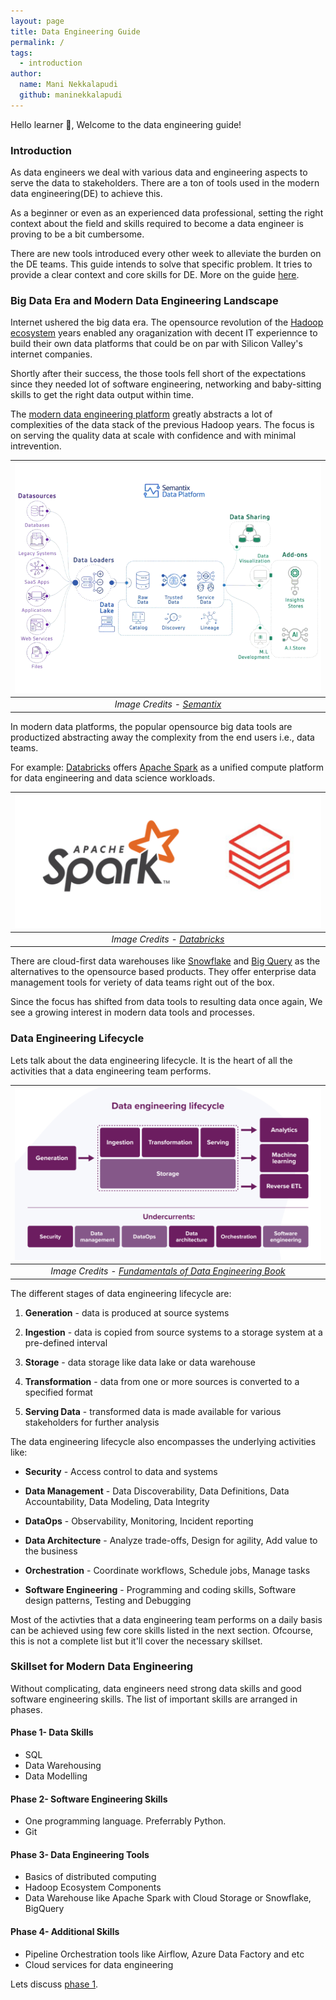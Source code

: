```yaml
---
layout: page
title: Data Engineering Guide
permalink: /
tags: 
  - introduction
author:
  name: Mani Nekkalapudi
  github: maninekkalapudi
---
```


Hello learner 👋, Welcome to the data engineering guide!

### Introduction

As data engineers we deal with various data and engineering aspects to serve the data to stakeholders. There are a ton of tools used in the modern data engineering(DE) to achieve this.

As a beginner or even as an experienced data professional, setting the right context about the field and skills required to become a data engineer is proving to be a bit cumbersome.

There are new tools introduced every other week to alleviate the burden on the DE teams. This guide intends to solve that specific problem. It tries to provide a clear context and core skills for DE. More on the guide [here](https://www.learndataengineering.guide/faqs/).

### Big Data Era and Modern Data Engineering Landscape

Internet ushered the big data era. The opensource revolution of the [Hadoop ecosystem](https://www.geeksforgeeks.org/hadoop-ecosystem/) years enabled any oraganization with decent IT experiennce to build their own data platforms that could be on par with Silicon Valley's internet companies.

Shortly after their success, the those tools fell short of the expectations since they needed lot of software engineering, networking and baby-sitting skills to get the right data output within time.

The [modern data engineering platform](https://towardsdatascience.com/the-building-blocks-of-a-modern-data-platform-92e46061165) greatly abstracts a lot of complexities of the data stack of the previous Hadoop years. The focus is on serving the quality data at scale with confidence and with minimal intrevention.

| ![ModernDataEngineering](../assets/img/index.md/ModernDataEngineeringPlatform.gif) |
|:--:|
| *Image Credits - [Semantix](https://docs.semantix.cloud/)*|

In modern data platforms, the popular opensource big data tools are productized abstracting away the complexity from the end users i.e., data teams.

For example: [Databricks](https://www.databricks.com/) offers [Apache Spark](https://spark.apache.org/) as a unified compute platform for data engineering and data science workloads.

| ![ApacheSparkDatabrick](../assets/img/index.md/spark-databricks.png) |
|:--:|
| *Image Credits - [Databricks](https://www.databricks.com/)*|

There are cloud-first data warehouses like [Snowflake](https://www.snowflake.com/) and [Big Query](https://cloud.google.com/bigquery) as the alternatives to the opensource based products. They offer enterprise data management tools for veriety of data teams right out of the box.

Since the focus has shifted from data tools to resulting data once again, We see a growing interest in modern data tools and processes.

### Data Engineering Lifecycle

Lets talk about the data engineering lifecycle. It is the heart of all the activities that a data engineering team performs.

| ![Data Engineering Lifecycle](../assets/img/index.md/data-engineering-lifecycle.jpeg) |
|:--:|
| *Image Credits - [Fundamentals of Data Engineering Book](https://xebia.com/blog/fundamentals-of-data-engineering/)*|

The different stages of data engineering lifecycle are:

1. **Generation** - data is produced at source systems

2. **Ingestion** - data is copied from source systems to a storage system at a pre-defined interval

3. **Storage** - data storage like data lake or data warehouse

4. **Transformation** - data from one or more sources is converted to a specified format

5. **Serving Data** - transformed data is made available for various stakeholders for further analysis

The data engineering lifecycle also encompasses the underlying activities like:

- **Security** - Access control to data and systems

- **Data Management** - Data Discoverability, Data Definitions, Data Accountability, Data Modeling, Data Integrity

- **DataOps** - Observability, Monitoring, Incident reporting

- **Data Architecture** - Analyze trade-offs, Design for agility, Add value to the business

- **Orchestration** - Coordinate workflows, Schedule jobs, Manage tasks

- **Software Engineering** - Programming and coding skills, Software design patterns, Testing and Debugging

Most of the activties that a data engineering team performs on a daily basis can be achieved using few core skills listed in the next section. Ofcourse, this is not a complete list but it'll cover the necessary skillset.

### Skillset for Modern Data Engineering

Without complicating, data engineers need strong data skills and good software engineering skills. The list of important skills are arranged in phases.

#### Phase 1- Data Skills

- SQL
- Data Warehousing
- Data Modelling

#### Phase 2- Software Engineering Skills

- One programming language. Preferrably Python.
- Git

#### Phase 3- Data Engineering Tools

- Basics of distributed computing
- Hadoop Ecosystem Components
- Data Warehouse like Apache Spark with Cloud Storage or Snowflake, BigQuery

#### Phase 4- Additional Skills

- Pipeline Orchestration tools like Airflow, Azure Data Factory and etc
- Cloud services for data engineering

Lets discuss [phase 1](https://www.learndataengineering.guide/data-skills).
